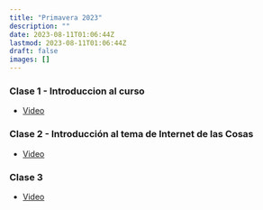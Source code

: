 ```yaml
---
title: "Primavera 2023"
description: ""
date: 2023-08-11T01:06:44Z
lastmod: 2023-08-11T01:06:44Z
draft: false
images: []
---
```


### Clase 1 - Introduccion al curso

- [Video](https://www.u-cursos.cl/ingenieria/2023/2/CC5326/1/material_docente/detalle?id=6900345)

### Clase 2 - Introducción al tema de Internet de las Cosas

- [Video](https://www.u-cursos.cl/ingenieria/2023/2/CC5326/1/material_docente/detalle?id=6949333)

### Clase 3 

- [Video](https://www.u-cursos.cl/ingenieria/2023/2/CC5326/1/material_docente/detalle?id=7000645)
